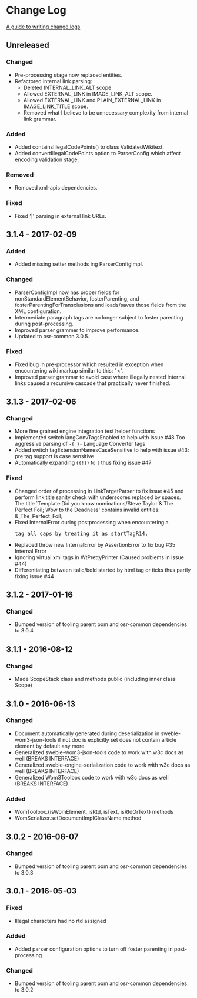 # Change Log
[A guide to writing change logs][keepachangelog]

## Unreleased
### Changed
- Pre-processing stage now replaced entities.
- Refactored internal link parsing:
  - Deleted INTERNAL_LINK_ALT scope
  - Allowed EXTERNAL_LINK in IMAGE_LINK_ALT scope.
  - Allowed EXTERNAL_LINK and PLAIN_EXTERNAL_LINK in IMAGE_LINK_TITLE scope.
  - Removed what I believe to be unnecessary complexity from internal link 
    grammar. 

### Added
- Added containsIllegalCodePoints() to class ValidatedWikitext.
- Added convertIllegalCodePoints option to ParserConfig which affect encoding 
  validation stage.

### Removed
- Removed xml-apis dependencies.

### Fixed
- Fixed '|' parsing in external link URLs.

## 3.1.4 - 2017-02-09
### Added
- Added missing setter methods ing ParserConfigImpl.

### Changed
- ParserConfigImpl now has proper fields for nonStandardElementBehavior, 
  fosterParenting, and fosterParentingForTransclusions and loads/saves those
  fields from the XML configuration.
- Intermediate paragraph tags are no longer subject to foster parenting during
  post-processing.
- Improved parser grammer to improve performance.
- Updated to osr-common 3.0.5.

### Fixed
- Fixed bug in pre-processor which resulted in exception when encountering wiki
  markup similar to this: "<ref></ref><</ref>".
- Improved parser grammar to avoid case where illegally nested internal links
  caused a recursive cascade that practically never finished.

## 3.1.3 - 2017-02-06
### Changed
- More fine grained engine integration test helper functions
- Implemented switch langConvTagsEnabled to help with issue #48 Too aggressive
  parsing of `-{ }-` Language Converter tags
- Added switch tagExtensionNamesCaseSensitive to help with issue #43: pre tag
  support is case sensitive
- Automatically expanding `{{!}}` to `|` thus fixing issue #47

### Fixed
- Changed order of processing in LinkTargetParser to fix issue #45 and perform
  link title sanity check with underscores replaced by spaces.
  The title `Template:Did you know nominations/Steve Taylor & The Perfect Foil; Wow to the Deadness'
  contains invalid entities: &_The_Perfect_Foil;
- Fixed InternalError during postprocessing when encountering a <PRE> tag all
  caps by treating it as startTagR14.
- Replaced throw new InternalError by AssertionError to fix bug
  #35 Internal Error
- Ignoring virtual xml tags in WtPrettyPrinter (Caused problems in issue #44)
- Differentiating between italic/bold started by html tag or ticks thus partly
  fixing issue #44

## 3.1.2 - 2017-01-16
### Changed
- Bumped version of tooling parent pom and osr-common dependencies to 3.0.4

## 3.1.1 - 2016-08-12
### Changed
- Made ScopeStack class and methods public (including inner class Scope)

## 3.1.0 - 2016-06-13
### Changed
- Document automatically generated during deserialization in 
  sweble-wom3-json-tools if not doc is explicitly set does not contain article 
  element by default any more.
- Generalized sweble-wom3-json-tools code to work with w3c docs as well (BREAKS INTERFACE)
- Generalized sweble-engine-serialization code to work with w3c docs as well (BREAKS INTERFACE)
- Generalized Wom3Toolbox code to work with w3c docs as well (BREAKS INTERFACE)

### Added
- WomToolbox.{isWomElement, isRtd, isText, isRtdOrText} methods
- WomSerializer.setDocumentImplClassName method

## 3.0.2 - 2016-06-07
### Changed
- Bumped version of tooling parent pom and osr-common dependencies to 3.0.3

## 3.0.1 - 2016-05-03
### Fixed
- Illegal characters had no rtd assigned

### Added
- Added parser configuration options to turn off foster parenting in 
  post-processing

### Changed
- Bumped version of tooling parent pom and osr-common dependencies to 3.0.2

[keepachangelog]: http://keepachangelog.com/
